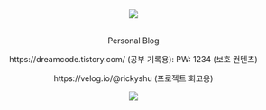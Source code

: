 <div align="center"> 
  <img src="https://hits.seeyoufarm.com/api/count/incr/badge.svg?url=https%3A%2F%2Fgithub.com%2Frickyshu&count_bg=%2379C83D&title_bg=%23555555&icon=&icon_color=%23E7E7E7&title=hits&edge_flat=false)](https://hits.seeyoufarm.com"></img>
</div>

</br>
<p align="center"> Personal Blog </p>
<p align="center"> https://dreamcode.tistory.com/ (공부 기록용): PW: 1234 (보호 컨텐츠)</p>
<p align="center"> https://velog.io/@rickyshu (프로젝트 회고용)</p>

<div align="center">    
  <img src="http://mazassumnida.wtf/api/v2/generate_badge?boj=rickysin"></img>
</div>

<!--
**rickyshu/rickyshu** is a ✨ _special_ ✨ repository because its `README.md` (this file) appears on your GitHub profile.

Here are some ideas to get you started:

- 🔭 I’m currently working on ...
- 🌱 I’m currently learning ...
- 👯 I’m looking to collaborate on ...
- 🤔 I’m looking for help with ...
- 💬 Ask me about ...
- 📫 How to reach me: ...
- 😄 Pronouns: ...
- ⚡ Fun fact: ...
-->
